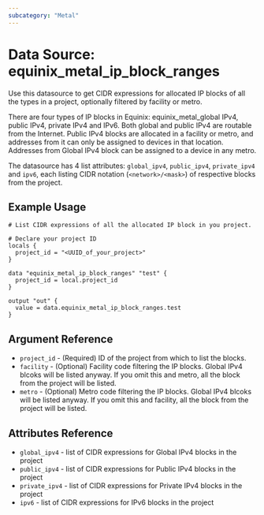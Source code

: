 ```yaml
---
subcategory: "Metal"
---
```


# Data Source: equinix\_metal\_ip\_block\_ranges

Use this datasource to get CIDR expressions for allocated IP blocks of all the types in a project, optionally filtered by facility or metro.

There are four types of IP blocks in Equinix: equinix_metal_global IPv4, public IPv4, private IPv4 and IPv6. Both global and public IPv4 are routable from the Internet. Public IPv4 blocks are allocated in a facility or metro, and addresses from it can only be assigned to devices in that location. Addresses from Global IPv4 block can be assigned to a device in any metro.

The datasource has 4 list attributes: `global_ipv4`, `public_ipv4`, `private_ipv4` and `ipv6`, each listing CIDR notation (`<network>/<mask>`) of respective blocks from the project.

## Example Usage

```hcl
# List CIDR expressions of all the allocated IP block in you project.

# Declare your project ID
locals {
  project_id = "<UUID_of_your_project>"
}

data "equinix_metal_ip_block_ranges" "test" {
  project_id = local.project_id
}

output "out" {
  value = data.equinix_metal_ip_block_ranges.test
}
```

## Argument Reference

* `project_id` - (Required) ID of the project from which to list the blocks.
* `facility` - (Optional) Facility code filtering the IP blocks. Global IPv4 blcoks will be listed anyway. If you omit this and metro, all the block from the project will be listed.
* `metro` - (Optional) Metro code filtering the IP blocks. Global IPv4 blcoks will be listed anyway. If you omit this and facility, all the block from the project will be listed.

## Attributes Reference

* `global_ipv4` - list of CIDR expressions for Global IPv4 blocks in the project
* `public_ipv4` - list of CIDR expressions for Public IPv4 blocks in the project
* `private_ipv4` - list of CIDR expressions for Private IPv4 blocks in the project
* `ipv6` - list of CIDR expressions for IPv6 blocks in the project
